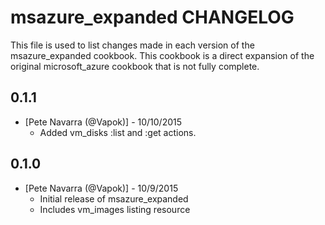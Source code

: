 msazure_expanded CHANGELOG
==================================

This file is used to list changes made in each version of the msazure_expanded cookbook. This cookbook is a direct expansion of the original microsoft_azure cookbook that is not fully complete.

0.1.1
-----
- [Pete Navarra (@Vapok)] - 10/10/2015
	- Added vm_disks :list and :get actions.

0.1.0
-----
- [Pete Navarra (@Vapok)] - 10/9/2015
	- Initial release of msazure_expanded
	- Includes vm_images listing resource